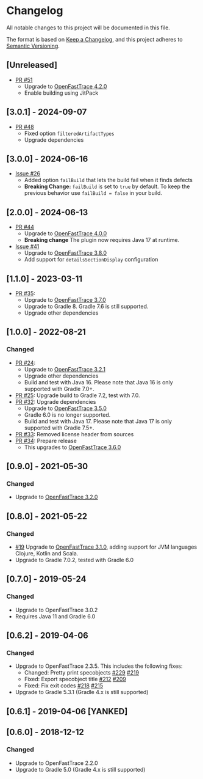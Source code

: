 # Changelog
All notable changes to this project will be documented in this file.

The format is based on [Keep a Changelog](https://keepachangelog.com/en/1.0.0/),
and this project adheres to [Semantic Versioning](https://semver.org/spec/v2.0.0.html).

## [Unreleased]

- [PR #51](https://github.com/itsallcode/openfasttrace-gradle/pull/51)
  - Upgrade to [OpenFastTrace 4.2.0](https://github.com/itsallcode/openfasttrace/releases/tag/4.2.0)
  - Enable building using JitPack

## [3.0.1] - 2024-09-07

- [PR #48](https://github.com/itsallcode/openfasttrace-gradle/pull/48)
  - Fixed option `filteredArtifactTypes`
  - Upgrade dependencies

## [3.0.0] - 2024-06-16

- [Issue #26](https://github.com/itsallcode/openfasttrace-gradle/issues/26)
  - Added option `failBuild` that lets the build fail when it finds defects
  - **Breaking Change:** `failBuild` is set to `true` by default. To keep the previous behavior use `failBuild = false` in your build.

## [2.0.0] - 2024-06-13

- [PR #44](https://github.com/itsallcode/openfasttrace-gradle/pull/35)
  - Upgrade to [OpenFastTrace 4.0.0](https://github.com/itsallcode/openfasttrace/releases/tag/4.0.0)
  - **Breaking change** The plugin now requires Java 17 at runtime.
- [Issue #41](https://github.com/itsallcode/openfasttrace-gradle/issues/41)
  - Upgrade to [OpenFastTrace 3.8.0](https://github.com/itsallcode/openfasttrace/releases/tag/3.8.0)
  - Add support for `detailsSectionDisplay` configuration


## [1.1.0] - 2023-03-11

- [PR #35](https://github.com/itsallcode/openfasttrace-gradle/pull/35):
  - Upgrade to [OpenFastTrace 3.7.0](https://github.com/itsallcode/openfasttrace/releases/tag/3.7.0)
  - Upgrade to Gradle 8. Gradle 7.6 is still supported.
  - Upgrade other dependencies

## [1.0.0] - 2022-08-21

### Changed

- [PR #24](https://github.com/itsallcode/openfasttrace-gradle/pull/24):
  - Upgrade to [OpenFastTrace 3.2.1](https://github.com/itsallcode/openfasttrace/releases/tag/3.2.1)
  - Upgrade other dependencies
  - Build and test with Java 16. Please note that Java 16 is only supported with Gradle 7.0+.
- [PR #25](https://github.com/itsallcode/openfasttrace-gradle/pull/25): Upgrade build to Gradle 7.2, test with 7.0.
- [PR #32](https://github.com/itsallcode/openfasttrace-gradle/pull/32): Upgrade dependencies
  - Upgrade to [OpenFastTrace 3.5.0](https://github.com/itsallcode/openfasttrace/releases/tag/3.5.0)
  - Gradle 6.0 is no longer supported.
  - Build and test with Java 17. Please note that Java 17 is only supported with Gradle 7.5+.
- [PR #33](https://github.com/itsallcode/openfasttrace-gradle/pull/33): Removed license header from sources
- [PR #34](https://github.com/itsallcode/openfasttrace-gradle/pull/34): Prepare release
  - This upgrades to [OpenFastTrace 3.6.0](https://github.com/itsallcode/openfasttrace/releases/tag/3.6.0)

## [0.9.0] - 2021-05-30

### Changed

- Upgrade to [OpenFastTrace 3.2.0](https://github.com/itsallcode/openfasttrace/releases/tag/3.2.0)

## [0.8.0] - 2021-05-22

### Changed

- [#19](https://github.com/itsallcode/openfasttrace-gradle/pull/19) Upgrade to [OpenFastTrace 3.1.0](https://github.com/itsallcode/openfasttrace/releases/tag/3.1.0), adding support for JVM languages Clojure, Kotlin and Scala.
- Upgrade to Gradle 7.0.2, tested with Gradle 6.0

## [0.7.0] - 2019-05-24

### Changed

- Upgrade to OpenFastTrace 3.0.2
- Requires Java 11 and Gradle 6.0

## [0.6.2] - 2019-04-06

### Changed

- Upgrade to OpenFastTrace 2.3.5. This includes the following fixes:
    - Changed: Pretty print specobjects [#229](https://github.com/itsallcode/openfasttrace/pull/229) [#219](https://github.com/itsallcode/openfasttrace/issues/219)
    - Fixed: Export specobject title [#212](https://github.com/itsallcode/openfasttrace/pull/212/) [#209](https://github.com/itsallcode/openfasttrace/issues/209)
    - Fixed: Fix exit codes [#218](https://github.com/itsallcode/openfasttrace/pull/218) [#215](https://github.com/itsallcode/openfasttrace/issues/215)
- Upgrade to Gradle 5.3.1 (Gradle 4.x is still supported)

## [0.6.1] - 2019-04-06 [YANKED]

## [0.6.0] - 2018-12-12

### Changed

- Upgrade to OpenFastTrace 2.2.0
- Upgrade to Gradle 5.0 (Gradle 4.x is still supported)
